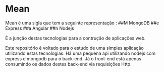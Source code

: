 # Mean

Mean é uma sigla que tem a seguinte representação : 
##M MongoDB 
##e Express
##a Angular
##n Nodejs

É a junção destas tecnologias para a contrução de aplicações web. 

Este repositório é voltado para o estudo de uma simples aplicação utilizando estas tecnologias. Há uma pequena api utilizando nodejs com express e mongodb para o back-end. Já o front-end está apenas consumindo os dados destes back-end via requisições Http. 
